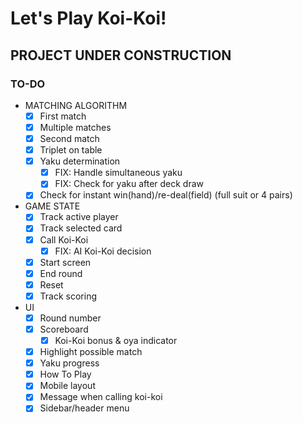 # Let's Play Koi-Koi!

## PROJECT UNDER CONSTRUCTION

### TO-DO
- MATCHING ALGORITHM
  - [x] First match
  - [x] Multiple matches
  - [x] Second match
  - [x] Triplet on table
  - [x] Yaku determination
    - [x] FIX: Handle simultaneous yaku
    - [x] FIX: Check for yaku after deck draw
  - [x] Check for instant win(hand)/re-deal(field) (full suit or 4 pairs)

- GAME STATE
  - [x] Track active player
  - [x] Track selected card
  - [x] Call Koi-Koi
    - [x] FIX: AI Koi-Koi decision
  - [x] Start screen
  - [x] End round
  - [x] Reset
  - [x] Track scoring

- UI
  - [x] Round number
  - [x] Scoreboard
    - [x] Koi-Koi bonus & oya indicator
  - [x] Highlight possible match
  - [x] Yaku progress
  - [x] How To Play
  - [x] Mobile layout
  - [x] Message when calling koi-koi
  - [x] Sidebar/header menu
